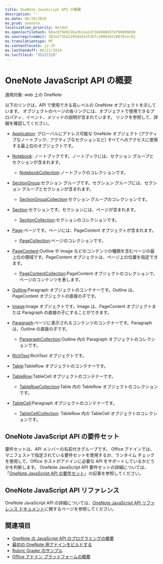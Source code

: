 ```yaml
---
title: OneNote JavaScript API の概要
description: ''
ms.date: 06/20/2019
ms.prod: onenote
localization_priority: Normal
ms.openlocfilehash: 68ac6f94921ba3b1ea14f364988b57ef86809890
ms.sourcegitcommit: 382e2735a1295da914f2bfc38883e518070cec61
ms.translationtype: MT
ms.contentlocale: ja-JP
ms.lasthandoff: 06/21/2019
ms.locfileid: "35127129"
---
```

# <a name="onenote-javascript-api-overview"></a>OneNote JavaScript API の概要

適用対象: web 上の OneNote

以下のリンクは、API で使用できる高レベルの OneNote オブジェクトを示しています。 オブジェクトのページの各リンクには、オブジェクトで使用できるプロパティ、イベント、メソッドの説明が含まれています。 リンクを参照して、詳細を確認してください。 
    
- [Application](/javascript/api/onenote/onenote.application): グローバルにアドレス可能な OneNote オブジェクト (アクティブなノートブック、アクティブなセクションなど) すべてへのアクセスに使用する最上位のオブジェクトです。

- [Notebook](/javascript/api/onenote/onenote.notebook): ノートブックです。ノートブックには、セクション グループとセクションが含まれます。
    - [NotebookCollection](/javascript/api/onenote/onenote.notebookcollection):ノートブックのコレクションです。

- [SectionGroup](/javascript/api/onenote/onenote.sectiongroup):セクション グループです。セクション グループには、セクション グループとセクションが含まれます。
    - [SectionGroupCollection](/javascript/api/onenote/onenote.sectiongroupcollection):セクション グループのコレクションです。

- [Section](/javascript/api/onenote/onenote.section):セクションです。セクションには、ページが含まれます。
    - [SectionCollection](/javascript/api/onenote/onenote.sectioncollection):セクションのコレクションです。

- [Page](/javascript/api/onenote/onenote.page):ページです。ページには、PageContent オブジェクトが含まれます。
    - [PageCollection](/javascript/api/onenote/onenote.pagecollection):ページのコレクションです。

- [PageContent](/javascript/api/onenote/onenote.pagecontent):Outline や Image などのコンテンツの種類を含むページの最上位の領域です。PageContent オブジェクトは、ページ上の位置を指定できます。
    - [PageContentCollection](/javascript/api/onenote/onenote.pagecontentcollection):PageContent オブジェクトのコレクションで、ページのコンテンツを表します。

- [Outline](/javascript/api/onenote/onenote.outline):Paragraph オブジェクトのコンテナーです。Outline は、PageContent オブジェクトの直接の子です。

- [Image](/javascript/api/onenote/onenote.image):Image オブジェクトです。Image は、PageContent オブジェクトまたは Paragraph の直接の子にすることができます。

- [Paragraph](/javascript/api/onenote/onenote.paragraph):ページに表示されるコンテンツのコンテナーです。Paragraph は、Outline の直接の子です。
    - [ParagraphCollection](/javascript/api/onenote/onenote.paragraphcollection):Outline 内の Paragraph オブジェクトのコレクションです。

- [RichText](/javascript/api/onenote/onenote.richtext):RichText オブジェクトです。

- [Table](/javascript/api/onenote/onenote.table):TableRow オブジェクトのコンテナーです。

- [TableRow](/javascript/api/onenote/onenote.tablerow):TableCell オブジェクトのコンテナーです。
    - [TableRowCollection](/javascript/api/onenote/onenote.tablerowcollection):Table 内の TableRow オブジェクトのコレクションです。
 
- [TableCell](/javascript/api/onenote/onenote.tablecell):Paragraph オブジェクトのコンテナーです。
    - [TableCellCollection](/javascript/api/onenote/onenote.tablecellcollection): TableRow 内の TableCell オブジェクトのコレクションです。

## <a name="onenote-javascript-api-requirement-sets"></a>OneNote JavaScript API の要件セット

要件セットは、API メンバーの名前付きグループです。 Office アドインでは、マニフェストで指定されている要件セットを使用するか、ランタイム チェックを使用して、Office ホストがアドインに必要な API をサポートしているかどうかを判断します。 OneNote JavaScript API 要件セットの詳細については、「[OneNote JavaScript API の要件セット](../requirement-sets/onenote-api-requirement-sets.md)」の記事を参照してください。

## <a name="onenote-javascript-api-reference"></a>OneNote JavaScript API リファレンス

OneNote JavaScript API の詳細については、[OneNote JavaScript API リファレンス ドキュメント](/javascript/api/onenote)に関するページを参照してください。

## <a name="see-also"></a>関連項目

- [OneNote の JavaScript API のプログラミングの概要](/office/dev/add-ins/onenote/onenote-add-ins-programming-overview)
- [最初の OneNote 用アドインをビルドする](../../quickstarts/onenote-quickstart.md)
- [Rubric Grader のサンプル](https://github.com/OfficeDev/OneNote-Add-in-Rubric-Grader)
- [Office アドイン プラットフォームの概要](/office/dev/add-ins/overview/office-add-ins)
